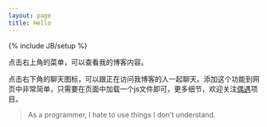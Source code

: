 ```yaml
---
layout: page
title: Hello
---
```

{% include JB/setup %}

点击右上角的菜单，可以查看我的博客内容。
  
点击右下角的聊天图标，可以跟正在访问我博客的人一起聊天。添加这个功能到网页中非常简单，只需要在页面中加载一个js文件即可，更多细节，欢迎关注[偶遇](http://xpro.im/)项目。


> As a programmer, I hate to use things I don't understand.

